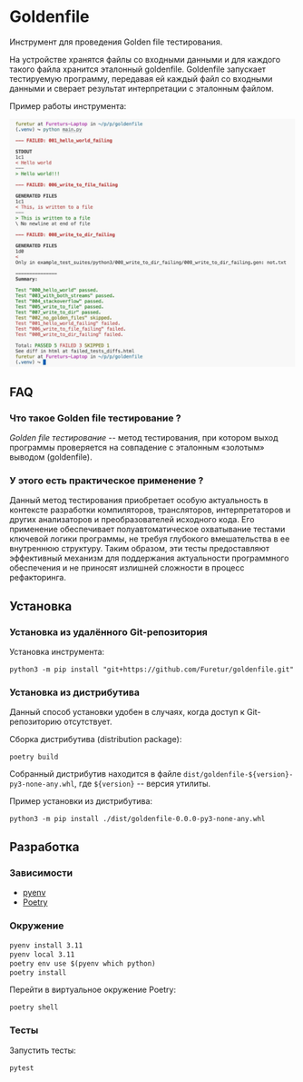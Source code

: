 Goldenfile
==========

Инструмент для проведения Golden file тестирования.

На устройстве хранятся файлы со входными данными и для каждого такого файла
хранится эталонный goldenfile.
Goldenfile запускает тестируемую программу, передавая ей каждый файл со входными
данными и сверает результат интерпретации с эталонным файлом.

Пример работы инструмента:

![Example of usage](/doc/figures/example.jpg)

FAQ
---

### Что такое Golden file тестирование ? ###

_Golden file тестирование_ -- метод тестирования, при котором выход программы
проверяется на совпадение с эталонным «золотым» выводом (goldenfile).

### У этого есть практическое применение ? ###

Данный метод тестирования приобретает особую актуальность в контексте разработки
компиляторов, трансляторов, интерпретаторов и других анализаторов
и преобразователей исходного кода.
Его применение обеспечивает полуавтоматическое охватывание тестами
ключевой логики программы, не требуя глубокого вмешательства в ее внутреннюю структуру.
Таким образом, эти тесты предоставляют эффективный механизм для поддержания
актуальности программного обеспечения и не приносят излишней сложности
в процесс рефакторинга.

Установка
---------

### Установка из удалённого Git-репозитория ###

Установка инструмента:

```shell
python3 -m pip install "git+https://github.com/Furetur/goldenfile.git"
```

### Установка из дистрибутива ###

Данный способ установки удобен в случаях, когда доступ к Git-репозиторию
отсутствует.

Сборка дистрибутива (distribution package):

```shell
poetry build
```

Собранный дистрибутив находится в файле `dist/goldenfile-${version}-py3-none-any.whl`,
где `${version}` -- версия утилиты.

Пример установки из дистрибутива:

```shell
python3 -m pip install ./dist/goldenfile-0.0.0-py3-none-any.whl
```

Разработка
----------

### Зависимости ###

* [pyenv](https://github.com/pyenv/pyenv)
* [Poetry](https://python-poetry.org/docs/#installing-with-the-official-installer)

### Окружение ###

```shell
pyenv install 3.11
pyenv local 3.11
poetry env use $(pyenv which python)
poetry install
```

Перейти в виртуальное окружение Poetry:

```shell
poetry shell
```

### Тесты ###

Запустить тесты:

```shell
pytest
```
